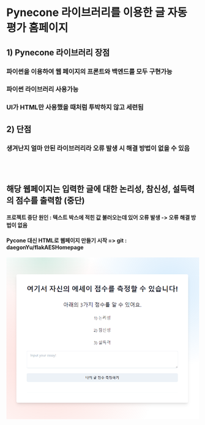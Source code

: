 # Pynecone 라이브러리를 이용한 글 자동 평가 홈페이지 
## 1) Pynecone 라이브러리 장점 
### 파이썬을 이용하여 웹 페이지의 프론트와 백엔드를 모두 구현가능
### 파이썬 라이브러리 사용가능
### UI가 HTML만 사용했을 때처럼 투박하지 않고 세련됨

## 2) 단점
### 생겨난지 얼마 안된 라이브러리라 오류 발생 시 해결 방법이 없을 수 있음
<br><br>
 
  
   
    
##   해당 웹페이지는 입력한 글에 대한 논리성, 참신성, 설득력의 점수를 출력함 (중단)
#### 프로젝트 중단 원인 : 텍스트 박스에 적힌 값 불러오는데 있어 오류 발생 -> 오류 해결 방법이 없음
#### Pycone 대신 HTML로 웹페이지 만들기 시작 => git : daegonYu/flakAESHomepage 


<img src="./관련사진/pyneconeAES.png" >

